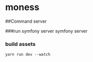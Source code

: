 # moness

##Command server

###run symfony server
    symfony server

### build assets
    yarn run dev --watch
